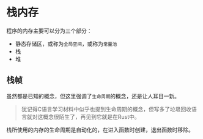 # 栈内存

程序的内存主要可以分为三个部分：

- 静态存储区，或称为`全局空间`，或称为`常量池`
- 栈
- 堆

## 栈帧

虽然都是已知的概念，但这里强调了`生命周期`的概念，还是让人耳目一新。

>犹记得C语言学习材料中似乎也提到生命周期的概念，但写多了垃圾回收语言就对这概念很陌生了，再见到它就是在Rust中。

栈所使用的内存的生命周期是自动化的，在进入函数时创建，退出函数时移除。
